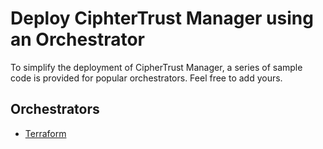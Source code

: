 # Deploy CiphterTrust Manager using an Orchestrator

To simplify the deployment of CipherTrust Manager, a series of sample code is provided for popular orchestrators. Feel free to add yours.

## Orchestrators
- [Terraform](https://terraform.io/)
